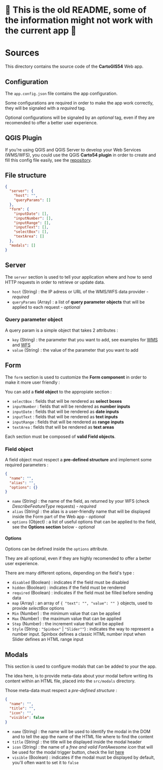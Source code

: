 # :rotating_light: This is the old README, some of the information might not work with the current app :rotating_light:
# Sources

This directory contains the source code of the **CartoGIS54** Web app.

## Configuration

The `app.config.json` file contains the app configuration.

Some configurations are required in order to make the app work correctly, they will be signaled with a *required* tag. 

Optional configurations will be signaled by an *optional* tag, even if they are recomended to offer a better user experience.

## QGIS Plugin

If you're using QGIS and QGIS Server to develop your Web Services (WMS/WFS), you could use the QGIS **Carto54 plugin** in order to create and fill this config file easily, see the [repository](https://github.com/infogeo54/carto54-config.git).

## File structure

```json
{
  "server": {
    "host": "",
    "queryParams": []
  },
  "form": {
    "inputDate": [],
    "inputNumber": [],
    "inputRange": [],
    "inputText": [],
    "selectBox": [],
    "textArea": []
  },
  "modals": []
}
```

## Server

The `server` section is used to tell your application where and how to send HTTP requests in order to retrieve or update data.

* `host` (String) : the IP adress or URL of the WMS/WFS data provider - *required*
* `queryParams` (Array) : a list of **query parameter objects** that will be applied to each request - *optional*

### Query parameter object

A query param is a simple object that takes 2 attributes :

* `key` (String) : the parameter that you want to add, see examples for [WMS](https://github.com/infogeo54/carto54-config/blob/master/fr.wikipedia.org/wiki/Web_Map_Service#Liste_des_param%C3%A8tres_disponibles) and [WFS](https://fr.wikipedia.org/wiki/Web_Feature_Service)
* `value` (String) : the value of the parameter that you want to add

## Form

The `form` section is used to customize the **Form component** in order to make it more user friendly :

You can add a **field object** to the appropiate section :

* `selectBox` : fields that will be rendered as **select boxes**
* `inputNumber` : fields that will be rendered as **number inputs**
* `inputDate` : fields that will be rendered as **date inputs**
* `inputText` : fields that will be rendered as **text inputs**
* `inputRange` : fields that will be rendered as **range inputs**
* `textArea` : fields that will be rendered as **text areas**

Each section must be composed of **valid Field objects**. 

### Field object

A field object must respect a **pre-defined structure** and implement some required parameters :

```json
{
  "name": "",
  "alias": "",
  "options": {}
}
```

* `name` (String) : the name of the field, as returned by your WFS (check *DescribeFeatureType* requests) - *required*
* `alias` (String) : the alias is a user-friendly name that will be displayed inside the Form part of the Web app - *optional*
* `options` (Object) : a list of useful options that can be applied to the field, see the **Options section** below - *optional*

#### Options

Options can be defined inside the `options` attribute.

They are all optional, even if they are highly recomended to offer a better user experience.

There are many different options, depending on the field's type :

* `disabled` (Boolean) : indicates if the field must be disabled
* `hidden` (Boolean) : indicates if the field must be rendered
* `required` (Boolean) : indicates if the field must be filled before sending data
* `map` (Array) : an array of `{ "text": "", "value": "" }` objects, used to provide *selectBox* options
* `Min` (Number) : the minimum value that can be applied
* `Max` (Number) : the maximum value that can be applied
* `Step` (Number) : the increment value that will be applied
* `Style` (String : `"Spinbox"` | `"Slider""`) : indicates the way to represent a number input. Spinbox defines a classic HTML number input when Slider defines an HTML range input

## Modals

This section is used to configure modals that can be added to your the app.

The idea here, is to provide meta-data about your modal before writing its content within an HTML file, placed into the `src/modals` directory.

Those meta-data must respect a *pre-defined structure* :

```json
{
  "name": "",
  "title": "",
  "icon": "",
  "visible": false
}
```

* `name` (String) : the name will be used to identify the modal in the DOM and to tell the app the name of the HTML file where to find the content
* `title` (String) : the title will be displayed inside the modal header
* `icon` (String) : the name of a *free and valid FontAwesome icon* that will be used for the modal trigger button, check the list [here](https://fontawesome.com/icons?d=gallery)
* `visible` (Boolean) : indicates if the modal must be displayed by default, you'll often want to set it to `false`
